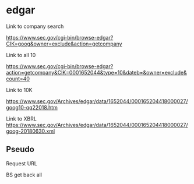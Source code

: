 # edgar

Link to company search

https://www.sec.gov/cgi-bin/browse-edgar?CIK=goog&owner=exclude&action=getcompany

Link to all 10

https://www.sec.gov/cgi-bin/browse-edgar?action=getcompany&CIK=0001652044&type=10&dateb=&owner=exclude&count=40

Link to 10K

https://www.sec.gov/Archives/edgar/data/1652044/000165204418000027/goog10-qq22018.htm

Link to XBRL
https://www.sec.gov/Archives/edgar/data/1652044/000165204418000027/goog-20180630.xml

## Pseudo

Request URL

BS get back all <table>
